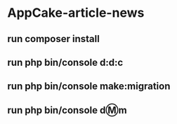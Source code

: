 # AppCake-article-news
## run  composer install
## run php bin/console d:d:c
## run php bin/console make:migration
## run php bin/console d:m:m

